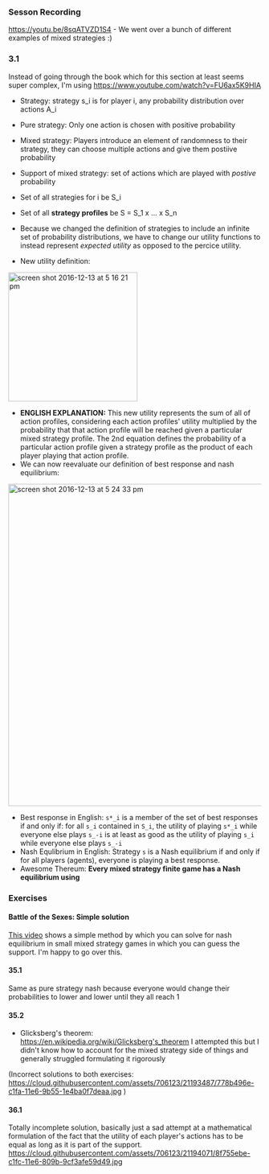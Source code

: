### Sesson Recording
https://youtu.be/8sqATVZD1S4 - We went over a bunch of different examples of mixed strategies :)

### 3.1
Instead of going through the book which for this section at least seems super complex, I'm using https://www.youtube.com/watch?v=FU6ax5K9HIA

- Strategy: strategy s_i is for player i, any probability distribution over actions A_i
- Pure strategy: Only one action is chosen with positive probability
- Mixed strategy: Players introduce an element of randomness to their strategy, they can choose multiple actions and give them postiive probability
- Support of mixed strategy: set of actions which are played with *postive* probability
- Set of all strategies for i be S_i
- Set of all **strategy profiles** be S = S_1 x ... x S_n

- Because we changed the definition of strategies to include an infinite set of probability distributions, we have to change our utility functions
to instead represent *expected utility* as opposed to the percice utility.
- New utility definition:

<img width="257" alt="screen shot 2016-12-13 at 5 16 21 pm" src="https://cloud.githubusercontent.com/assets/706123/21161762/f8898024-c157-11e6-80e1-9f238b4e47e7.png">

- **ENGLISH EXPLANATION:** This new utility represents the sum of all of action profiles, considering each action profiles' utility multiplied
by the probability that that action profile will be reached given a particular mixed strategy profile. The 2nd equation defines
the probability of a particular action profile given a strategy profile as the product of each player playing that action profile.
- We can now reevaluate our definition of best response and nash equilibrium:

<img width="641" alt="screen shot 2016-12-13 at 5 24 33 pm" src="https://cloud.githubusercontent.com/assets/706123/21161996/1cfeacee-c159-11e6-94e8-3b42b4bdb060.png">

- Best response in English: `s*_i` is a member of the set of best responses if and only if: for all `s_i` contained in `S_i`, the utility
of playing `s*_i` while everyone else plays `s_-i` is at least as good as the utility of playing `s_i` while everyone else plays `s_-i`
- Nash Equlibrium in English: Strategy `s` is a Nash equilibrium if and only if for all players (agents), everyone is playing a best response.
- Awesome Thereum: **Every mixed strategy finite game has a Nash equilibrium using**

### Exercises
#### Battle of the Sexes: Simple solution
[This video](https://youtu.be/7jBf5fzGBlk?list=PLeY-lFPWgBThlAF5VFWlOWy5zqhkXcCqz) shows a simple method by which you can solve for nash equilibrium in small mixed strategy games in which you
can guess the support. I'm happy to go over this.
#### 35.1
Same as pure strategy nash because everyone would change their probabilities to lower and lower until they all reach 1
#### 35.2
- Glicksberg's theorem: https://en.wikipedia.org/wiki/Glicksberg's_theorem
I attempted this but I didn't know how to account for the mixed strategy side of things and generally struggled formulating
it rigorously

(Incorrect solutions to both exercises: https://cloud.githubusercontent.com/assets/706123/21193487/778b496e-c1fa-11e6-9b55-1e4ba0f7deaa.jpg )

#### 36.1
Totally incomplete solution, basically just a sad attempt at a mathematical formulation of the fact that the utility of
each player's actions has to be equal as long as it is part of the support. https://cloud.githubusercontent.com/assets/706123/21194071/8f755ebe-c1fc-11e6-809b-9cf3afe59d49.jpg
